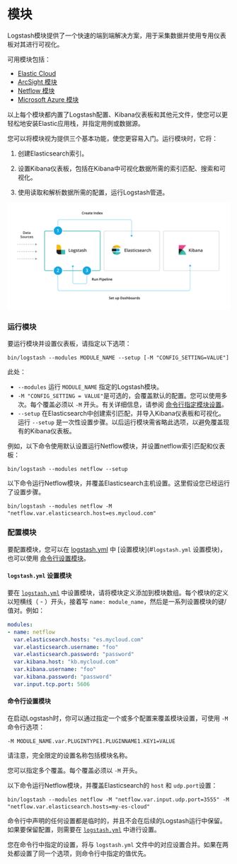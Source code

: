 # 模块

Logstash模块提供了一个快速的端到端解决方案，用于采集数据并使用专用仪表板对其进行可视化。

可用模块包括：

- [Elastic Cloud](https://www.elastic.co/guide/en/logstash/6.7/connecting-to-cloud.html)
- [ArcSight 模块](https://www.elastic.co/guide/en/logstash/6.7/arcsight-module.html)
- [Netflow 模块](https://www.elastic.co/guide/en/logstash/6.7/netflow-module.html)
- [Microsoft Azure 模块](https://www.elastic.co/guide/en/logstash/6.7/azure-module.html)

以上每个模块都内置了Logstash配置、Kibana仪表板和其他元文件，使您可以更轻松地安装Elastic应用栈，并指定用例或数据源。

您可以将模块视为提供三个基本功能，使您更容易入门。运行模块时，它将：

1. 创建Elasticsearch索引。

2. 设置Kibana仪表板，包括在Kibana中可视化数据所需的索引匹配、搜索和可视化。

3. 使用读取和解析数据所需的配置，运行Logstash管道。

![logstash-module-overview](../source/images/ch-08/logstash-module-overview.png)

### 运行模块

要运行模块并设置仪表板，请指定以下选项：

```shell
bin/logstash --modules MODULE_NAME --setup [-M "CONFIG_SETTING=VALUE"]
```

此处：

- `--modules` 运行 `MODULE_NAME` 指定的Logstash模块。
- `-M "CONFIG_SETTING = VALUE"`是可选的，会覆盖默认的配置。您可以使用多次。每个覆盖必须以 `-M` 开头。有关详细信息，请参阅 [命令行指定模块设置](#命令行指定模块设置)。
- `--setup` 在Elasticsearch中创建索引匹配，并导入Kibana仪表板和可视化。运行 `--setup` 是一次性设置步骤。以后运行模块需省略此选项，以避免覆盖现有的Kibana仪表板。

例如，以下命令使用默认设置运行Netflow模块，并设置netflow索引匹配和仪表板：

```shell
bin/logstash --modules netflow --setup
```

以下命令运行Netflow模块，并覆盖Elasticsearch主机设置。这里假设您已经运行了设置步骤。

```shell
bin/logstash --modules netflow -M "netflow.var.elasticsearch.host=es.mycloud.com"
```

### 配置模块

要配置模块，您可以在 [logstash.yml](../04-Setting-Up-and-Running-Logstash/logstash.yml.md) 中 [设置模块](#`logstash.yml` 设置模块)，也可以使用 [命令行设置模块](#命令行设置模块)。

#### `logstash.yml` 设置模块

要在 [`logstash.yml`](../04-Setting-Up-and-Running-Logstash/logstash.yml.md) 中设置模块，请将模块定义添加到模块数组。每个模块的定义以短横线（ - ）开头，接着写 `name: module_name`，然后是一系列设置模块的键/值对。例如：

```yaml
modules:
- name: netflow
  var.elasticsearch.hosts: "es.mycloud.com"
  var.elasticsearch.username: "foo"
  var.elasticsearch.password: "password"
  var.kibana.host: "kb.mycloud.com"
  var.kibana.username: "foo"
  var.kibana.password: "password"
  var.input.tcp.port: 5606
```

#### 命令行设置模块

在启动Logstash时，你可以通过指定一个或多个配置来覆盖模块设置，可使用 `-M` 命令行选项：

```shell
-M MODULE_NAME.var.PLUGINTYPE1.PLUGINNAME1.KEY1=VALUE
```

请注意，完全限定的设置名称包括模块名称。

您可以指定多个覆盖。每个覆盖必须以 `-M` 开头。

以下命令运行Netflow模块，并覆盖Elasticsearch的 `host` 和 `udp.port`设置：

```shell
bin/logstash --modules netflow -M "netflow.var.input.udp.port=3555" -M "netflow.var.elasticsearch.hosts=my-es-cloud"
```

命令行中声明的任何设置都是临时的，并且不会在后续的Logstash运行中保留。如果要保留配置，则需要在 [`logstash.yml`](../04-Setting-Up-and-Running-Logstash/logstash.yml.md) 中进行设置。

您在命令行中指定的设置，将与 `logstash.yml` 文件中的对应设置合并。如果在两处都设置了同一个选项，则命令行中指定的值优先。
